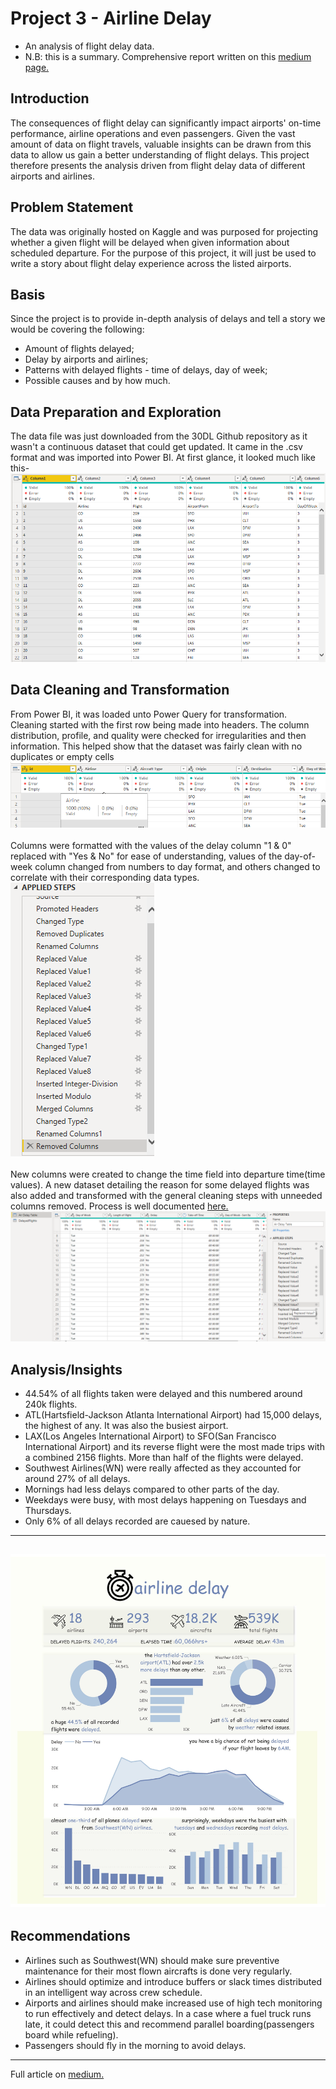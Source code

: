 # Project 3 - Airline Delay
* An analysis of flight delay data.
* N.B: this is a summary. Comprehensive report written on this [medium page.](https://medium.com/@seyi_)

## Introduction
The consequences of flight delay can significantly impact airports' on-time performance, airline operations and even passengers. Given the vast amount of data on flight travels, valuable insights can be drawn from this data to allow us gain a better understanding of flight delays. This project therefore presents the analysis driven from flight delay data of different airports and airlines.

## Problem Statement 
The data was originally hosted on Kaggle and was purposed for projecting whether a given flight will be delayed  when given information about scheduled departure. For the purpose of this project, it will just be used to write a story about flight delay experience across the listed airports.

## Basis
Since the project is to provide in-depth analysis of delays and tell a story we would be covering the following:
* Amount of flights delayed;
* Delay by airports and airlines;
* Patterns with delayed flights - time of delays, day of week;
* Possible causes and by how much.

## Data Preparation and Exploration
The data file was just downloaded from the 30DL Github repository as it wasn't a continuous dataset that could get updated. It came in the .csv format and was imported into Power BI. At first glance, it looked much like this-
![raw data](Images/craw.png)

## Data Cleaning and Transformation
From Power BI, it was loaded unto Power Query for transformation. Cleaning started with the first row being made into headers. The column distribution, profile, and quality were checked for irregularities and then information. This helped show that the dataset was fairly clean with no duplicates or empty cells
<br/>
![validating data image](Images/cvalid.png)
<br/>
<br/>
Columns were formatted with the values of the delay column "1 & 0" replaced with "Yes & No" for ease of understanding, values of the day-of-week column changed from numbers to day format, and others changed to correlate with their corresponding data types.
<br/>
![applied steps image](Images/csteps.png)
<br/>
<br/>
New columns were created to change the time field into departure time(time values). A new dataset detailing the reason for some delayed flights was also added and transformed with the general cleaning steps with unneeded columns removed. Process is well documented [here.](https://medium.com/@seyi_)
<br/>
![cleaned data image](Images/cleaned.png)
## Analysis/Insights
* 44.54% of all flights taken were delayed and this numbered around 240k flights.
* ATL(Hartsfield-Jackson Atlanta International Airport) had 15,000 delays, the highest of any. It was also the busiest airport.
* LAX(Los Angeles International Airport) to SFO(San Francisco International Airport) and its reverse flight were the most made trips with a combined 2156 flights. More than half of the flights were delayed.
* Southwest Airlines(WN) were really affected as they accounted for around 27% of all delays.
* Mornings had less delays compared to other parts of the day.
* Weekdays were busy, with most delays happening on Tuesdays and Thursdays.
* Only 6% of all delays recorded are cauesed by nature.
---
![dashboard](Images/dashboard.jpg)
---
## Recommendations
* Airlines such as Southwest(WN) should make sure preventive maintenance for their most flown aircrafts is done very regularly.
* Airlines should optimize and introduce buffers or slack times distributed in an intelligent way across crew schedule.
* Airports and airlines should make increased use of high tech monitoring to run effectively and detect delays. In a case where a fuel truck runs late, it could detect this and recommend parallel boarding(passengers board while refueling).
* Passengers should fly in the morning to avoid delays.
---
Full article on [medium.](https://medium.com/@seyi_)
